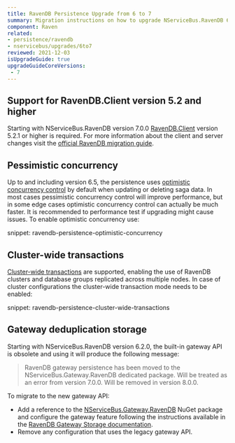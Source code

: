 ```yaml
---
title: RavenDB Persistence Upgrade from 6 to 7
summary: Migration instructions on how to upgrade NServiceBus.RavenDB 6 to 7
component: Raven
related:
- persistence/ravendb
- nservicebus/upgrades/6to7
reviewed: 2021-12-03
isUpgradeGuide: true
upgradeGuideCoreVersions:
 - 7
---
```


## Support for RavenDB.Client version 5.2 and higher

Starting with NServiceBus.RavenDB version 7.0.0 [RavenDB.Client](https://www.nuget.org/packages/RavenDB.Client/) version 5.2.1 or higher is required. For more information about the client and server changes visit the [official RavenDB migration guide](https://ravendb.net/docs/article-page/5.0/csharp/migration).

## Pessimistic concurrency

Up to and including version 6.5, the persistence uses [optimistic concurrency control](https://en.wikipedia.org/wiki/Optimistic_concurrency_control) by default when updating or deleting saga data. In most cases pessimistic concurrency control will improve performance, but in some edge cases optimistic concurrency control can actually be much faster. It is recommended to performance test if upgrading might cause issues. To enable optimistic concurrency use:

snippet: ravendb-persistence-optimistic-concurrency

## Cluster-wide transactions

[Cluster-wide transactions](https://ravendb.net/docs/article-page/5.2/start/server/clustering/cluster-transactions) are supported, enabling the use of RavenDB clusters and database groups replicated across multiple nodes. In case of cluster configurations the cluster-wide transaction mode needs to be enabled:

snippet: ravendb-persistence-cluster-wide-transactions

## Gateway deduplication storage

Starting with NServiceBus.RavenDB version 6.2.0, the built-in gateway API is obsolete and using it will produce the following message:

> RavenDB gateway persistence has been moved to the NServiceBus.Gateway.RavenDB dedicated package. Will be treated as an error from version 7.0.0. Will be removed in version 8.0.0.

To migrate to the new gateway API:

- Add a reference to the [NServiceBus.Gateway.RavenDB](https://www.nuget.org/packages/NServiceBus.Gateway.RavenDB) NuGet package and configure the gateway feature following the instructions available in the [RavenDB Gateway Storage documentation](/nservicebus/gateway/ravendb/).
- Remove any configuration that uses the legacy gateway API.
